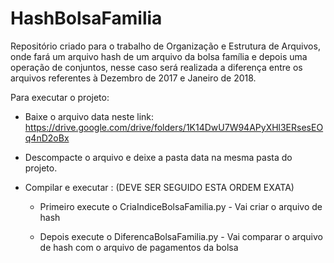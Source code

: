 # HashBolsaFamilia


Repositório criado para o trabalho de Organização e Estrutura de Arquivos, onde fará um arquivo hash de um arquivo da bolsa família e depois uma operação de conjuntos, nesse caso será realizada a diferença entre os arquivos referentes à Dezembro de 2017 e Janeiro de 2018.




Para executar o projeto:

- Baixe o arquivo data neste link: https://drive.google.com/drive/folders/1K14DwU7W94APyXHl3ERsesEOq4nD2oBx

- Descompacte o arquivo e deixe a pasta data na mesma pasta do projeto.

- Compilar e executar : (DEVE SER SEGUIDO ESTA ORDEM EXATA) 

  - Primeiro execute o CriaIndiceBolsaFamilia.py - Vai criar o arquivo de hash
  
  - Depois execute o DiferencaBolsaFamilia.py - Vai comparar o arquivo de hash com o arquivo de pagamentos da bolsa
